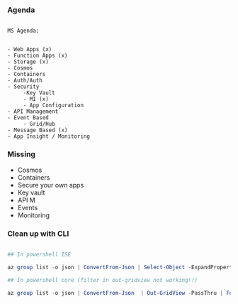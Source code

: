 ### Agenda

```

MS Agenda:


- Web Apps (x)
- Function Apps (x)
- Storage (x)
- Cosmos
- Containers
- Auth/Auth
- Security 
     -Key Vault
     - MI (x)
     - App Configuration
- API Management
- Event Based
     - Grid/Hub
- Message Based (x)
- App Insight / Monitoring

```


### Missing

- Cosmos
- Containers
- Secure your own apps
- Key vault
- API M
- Events
- Monitoring




### Clean up with CLI

```powershell

## In powershell ISE 

az group list -o json | ConvertFrom-Json | Select-Object -ExpandProperty SyncRoot | Out-GridView -PassThru | ForEach-Object { az group delete --name $_.name --no-wait --yes }

## In powershell core (filter in out-gridview not working!!)

az group list -o json | ConvertFrom-Json  | Out-GridView -PassThru | ForEach-Object { az group delete --name $_.name --no-wait --yes }

```